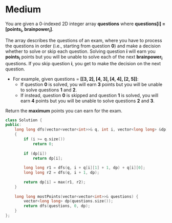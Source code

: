 # Medium

You are given a 0-indexed 2D integer array **questions** where **questions[i] = [points<sub>i</sub>, brainpower<sub>i</sub>]**.

The array describes the questions of an exam, where you have to process the questions in order (i.e., starting from question **0**) and make a decision whether to solve or skip each question. Solving question **i** will earn you **points<sub>i</sub>** points but you will be unable to solve each of the next **brainpower<sub>i</sub>** questions. If you skip question **i**, you get to make the decision on the next question.

- For example, given questions = **[[3, 2], [4, 3], [4, 4], [2, 5]]**:
  - If question **0** is solved, you will earn **3** points but you will be unable to solve questions **1** and **2**.
  - If instead, question **0** is skipped and question **1** is solved, you will earn **4** points but you will be unable to solve questions **2** and **3**.

Return the **maximum** points you can earn for the exam.

```cpp
class Solution {
public:
    long long dfs(vector<vector<int>>& q, int i, vector<long long> &dp)
    {
        if (i >= q.size())
            return 0;
        
        if (dp[i])
            return dp[i];
        
        long long r1 = dfs(q, i + q[i][1] + 1, dp) + q[i][0];
        long long r2 = dfs(q, i + 1, dp);
        
        return dp[i] = max(r1, r2);
    }
    
    long long mostPoints(vector<vector<int>>& questions) {
        vector<long long> dp(questions.size());
        return dfs(questions, 0, dp);
    }
};
```
